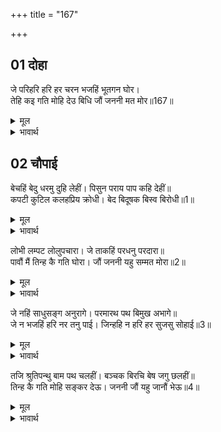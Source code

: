 +++
title = "167"

+++


## 01 दोहा
जे परिहरि हरि हर चरन भजहिं भूतगन घोर।  
तेहि कइ गति मोहि देउ बिधि जौं जननी मत मोर॥167॥  

<details><summary>मूल</summary>

जे परिहरि हरि हर चरन भजहिं भूतगन घोर।  
तेहि कइ गति मोहि देउ बिधि जौं जननी मत मोर॥167॥  
</details>

<details><summary>भावार्थ</summary>

जो लोग श्री हरि और श्री शङ्करजी के चरणों को छोडकर भयानक भूत-प्रेतों को भजते हैं, हे माता! यदि इसमें मेरा मत हो तो विधाता मुझे उनकी गति दे॥167॥  
</details>





## 02 चौपाई
बेचहिं बेदु धरमु दुहि लेहीं। पिसुन पराय पाप कहि देहीं॥  
कपटी कुटिल कलहप्रिय क्रोधी। बेद बिदूषक बिस्व बिरोधी॥1॥  

<details><summary>मूल</summary>

बेचहिं बेदु धरमु दुहि लेहीं। पिसुन पराय पाप कहि देहीं॥  
कपटी कुटिल कलहप्रिय क्रोधी। बेद बिदूषक बिस्व बिरोधी॥1॥  
</details>

<details><summary>भावार्थ</summary>

जो लोग वेदों को बेचते हैं, धर्म को दुह लेते हैं, चुगलखोर हैं, दूसरों के पापों को कह देते हैं, जो कपटी, कुटिल, कलहप्रिय और क्रोधी हैं तथा जो वेदों की निन्दा करने वाले और विश्वभर के विरोधी हैं,॥1॥  
</details>

लोभी लम्पट लोलुपचारा। जे ताकहिं परधनु परदारा॥  
पावौं मैं तिन्ह कै गति घोरा। जौं जननी यहु सम्मत मोरा॥2॥  

<details><summary>मूल</summary>

लोभी लम्पट लोलुपचारा। जे ताकहिं परधनु परदारा॥  
पावौं मैं तिन्ह कै गति घोरा। जौं जननी यहु सम्मत मोरा॥2॥  
</details>

<details><summary>भावार्थ</summary>

जो लोभी, लम्पट और लालचियों का आचरण करने वाले हैं, जो पराए धन और पराई स्त्री की ताक में रहते हैं, हे जननी! यदि इस काम में मेरी सम्मति हो तो मैं उनकी भयानक गति को पाऊँ॥2॥  
</details>

जे नहिं साधुसङ्ग अनुरागे। परमारथ पथ बिमुख अभागे॥  
जे न भजहिं हरि नर तनु पाई। जिन्हहि न हरि हर सुजसु सोहाई॥3॥  

<details><summary>मूल</summary>

जे नहिं साधुसङ्ग अनुरागे। परमारथ पथ बिमुख अभागे॥  
जे न भजहिं हरि नर तनु पाई। जिन्हहि न हरि हर सुजसु सोहाई॥3॥  
</details>

<details><summary>भावार्थ</summary>

जिनका सत्सङ्ग में प्रेम नहीं है, जो अभागे परमार्थ के मार्ग से विमुख हैं, जो मनुष्य शरीर पाकर श्री हरि का भजन नहीं करते, जिनको हरि-हर (भगवान विष्णु और शङ्करजी) का सुयश नहीं सुहाता,॥3॥  
</details>

तजि श्रुतिपन्थु बाम पथ चलहीं। बञ्चक बिरचि बेष जगु छलहीं॥  
तिन्ह कै गति मोहि सङ्कर देऊ। जननी जौं यहु जानौं भेऊ॥4॥  

<details><summary>मूल</summary>

तजि श्रुतिपन्थु बाम पथ चलहीं। बञ्चक बिरचि बेष जगु छलहीं॥  
तिन्ह कै गति मोहि सङ्कर देऊ। जननी जौं यहु जानौं भेऊ॥4॥  
</details>

<details><summary>भावार्थ</summary>

जो वेद मार्ग को छोडकर वाम (वेद प्रतिकूल) मार्ग पर चलते हैं, जो ठग हैं और वेष बनाकर जगत को छलते हैं, हे माता! यदि मैं इस भेद को जानता भी होऊँ तो शङ्करजी मुझे उन लोगों की गति दें॥4॥  
</details>

<div class="audioEmbed"  caption="AIR-वाचनम्" src="https://archive
.org/download/rAmcharitmAnas-AIR/EPI-188.mp3"></div>
